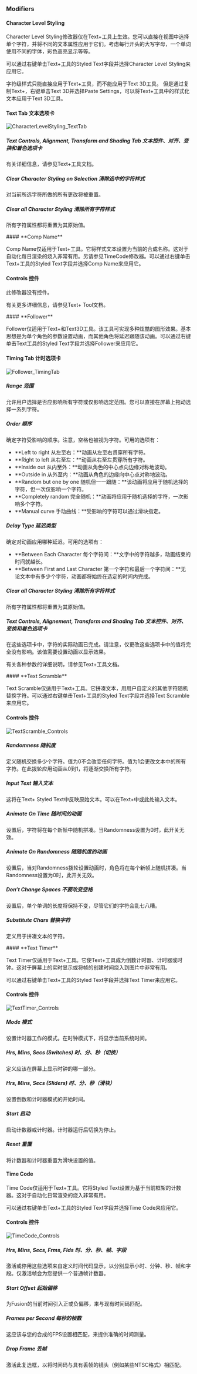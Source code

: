 ### Modifiers

#### **Character Level Styling** 

Character Level Styling修改器仅在Text+工具上生效。您可以直接在视图中选择单个字符，并将不同的文本属性应用于它们。考虑每行开头的大写字母，一个单词使用不同的字体，彩色高亮显示等等。

可以通过右键单击Text+工具的Styled Text字段并选择Character Level Styling来应用它。

字符级样式只能直接应用于Text+工具，而不能应用于Text 3D工具。 但是通过复制Text+，右键单击Text 3D并选择Paste Settings，可以将Text+工具中的样式化文本应用于Text 3D工具。

#### Text Tab 文本选项卡

![CharacterLevelStyling_TextTab](images/CharacterLevelStyling_TextTab.png)

##### Text Controls, Alignment, Transform and Shading Tab 文本控件、对齐、变换和着色选项卡

有关详细信息，请参见Text+工具文档。

##### Clear Character Styling on Selection 清除选中的字符样式

对当前所选字符所做的所有更改将被重置。

##### Clear all Character Styling 清除所有字符样式

所有字符属性都将重置为其原始值。

<div STYLE="page-break-after: always;"></div>
#### **Comp Name**

Comp Name仅适用于Text+工具。它将样式文本设置为当前的合成名称。这对于自动化每日渲染的烧入非常有用。另请参见TimeCode修改器。可以通过右键单击Text+工具的Styled Text字段并选择Comp Name来应用它。

#### Controls 控件

此修改器没有控件。

有关更多详细信息，请参见Text+ Tool文档。

<div STYLE="page-break-after: always;"></div>
#### **Follower**

Follower仅适用于Text+和Text3D工具。该工具可实现多种炫酷的图形效果。基本思想是为单个角色的参数设置动画，而其他角色将延迟跟随该动画。可以通过右键单击Text工具的Styled Text字段并选择Follower来应用它。

#### Timing Tab 计时选项卡

![Follower_TimingTab](images/Follower_TimingTab.jpg)

##### Range 范围

允许用户选择是否应影响所有字符或仅影响选定范围。您可以直接在屏幕上拖动选择一系列字符。

##### Order 顺序

确定字符受影响的顺序。注意，空格也被视为字符。可用的选项有：

- **Left to right 从左至右：**动画从左至右贯穿所有字符。
- **Right to left 从右至左：**动画从右至左贯穿所有字符。
- **Inside out 从内至外：**动画从角色的中心点向边缘对称地波动。
- **Outside in 从外至内：**动画从角色的边缘向中心点对称地波动。
- **Random but one by one 随机但一一跟随：**该动画将应用于随机选择的字符，但一次仅影响一个字符。
- **Completely random 完全随机：**动画将应用于随机选择的字符，一次影响多个字符。
- **Manual curve 手动曲线：**受影响的字符可以通过滑块指定。

##### Delay Type 延迟类型

确定对动画应用哪种延迟。可用的选项有：

- **Between Each Character 每个字符间：**文字中的字符越多，动画结束的时间就越长。
- **Between First and Last Character 第一个字符和最后一个字符间：**无论文本中有多少个字符，动画都将始终在选定的时间内完成。

##### Clear all Character Styling 清除所有字符样式

所有字符属性都将重置为其原始值。

##### Text Controls, Alignement, Transform and Shading Tab 文本控件、对齐、变换和着色选项卡

在这些选项卡中，字符的实际动画已完成。请注意，仅更改这些选项卡中的值将完全没有影响。该值需要设置动画以显示效果。

有关各种参数的详细说明，请参见Text+工具文档。

<div STYLE="page-break-after: always;"></div>
#### **Text Scramble**

Text Scramble仅适用于Text+工具。它拼凑文本，用用户自定义的其他字符随机替换字符。可以通过右键单击Text+工具的Styled Text字段并选择Text Scramble来应用它。

#### Controls 控件

![TextScramble_Controls](images/TextScramble_Controls.png)

##### Randomness 随机度

定义随机交换多少个字符。值为0不会改变任何字符。值为1会更改文本中的所有字符。在此拨轮应用动画从0到1，将逐渐交换所有字符。

##### Input Text 输入文本

这将在Text+ Styled Text中反映原始文本。可以在Text+中或此处输入文本。

##### Animate On Time 随时间的动画

设置后，字符将在每个新帧中随机拼凑。当Randomness设置为0时，此开关无效。

##### Animate On Randomness 随随机度的动画

设置后，当对Randomness拨轮设置动画时，角色将在每个新帧上随机拼凑。当Randomness设置为0时，此开关无效。

##### Don’t Change Spaces 不要改变空格

设置后，单个单词的长度将保持不变，尽管它们的字符会乱七八糟。

##### Substitute Chars 替换字符

定义用于拼凑文本的字符。

<div STYLE="page-break-after: always;"></div>
#### **Text Timer**

Text Timer仅适用于Text+工具。它使Text+工具成为倒数计时器、计时器或时钟。这对于屏幕上的实时显示或将帧的创建时间烧入到图片中非常有用。

可以通过右键单击Text+工具的Styled Text字段并选择Text Timer来应用它。

#### Controls 控件

![TextTimer_Controls](images/TextTimer_Controls.png)

##### Mode 模式

设置计时器工作的模式。在时钟模式下，将显示当前系统时间。

##### Hrs, Mins, Secs (Switches) 时、分、秒（切换）

定义应该在屏幕上显示时钟的哪一部分。

##### Hrs, Mins, Secs (Sliders) 时、分、秒（滑块）

设置倒数和计时器模式的开始时间。

##### Start 启动

启动计数器或计时器。计时器运行后切换为停止。

##### Reset 重置

将计数器和计时器重置为滑块设置的值。

#### **Time Code**

Time Code仅适用于Text+工具。它将Styled Text设置为基于当前框架的计数器。这对于自动化日常渲染的烧入非常有用。

可以通过右键单击Text+工具的Styled Text字段并选择Time Code来应用它。

#### Controls 控件

![TimeCode_Controls](images/TimeCode_Controls.jpg)

##### Hrs, Mins, Secs, Frms, Flds 时、分、秒、帧、字段

激活或停用这些选项来自定义时间代码显示，以分别显示小时、分钟、秒、帧和字段。仅激活帧会为您提供一个普通帧计数器。

##### Start Offset 起始偏移

为Fusion的当前时间引入正或负偏移，来与现有时间码匹配。

##### Frames per Second 每秒的帧数

这应该与您的合成的FPS设置相匹配，来提供准确的时间测量。

##### Drop Frame 丢帧

激活此复选框，以将时间码与具有丢帧的镜头（例如某些NTSC格式）相匹配。